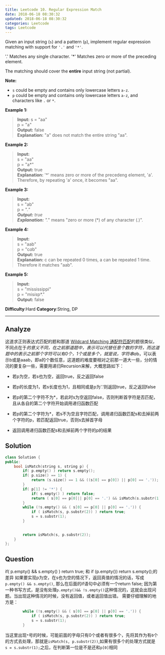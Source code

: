 ```yaml
---
title: Leetcode 10. Regular Expression Match
date: 2018-06-18 08:30:32
updated: 2018-06-18 08:30:32
categories: Leetcode
tags: Leetcode
---
```


﻿Given an input string (`s`) and a pattern (`p`), implement regular expression matching with support for  `'.'`  and  `'*'`.

'.' Matches any single character.
'*' Matches zero or more of the preceding element.

The matching should cover the  **entire**  input string (not partial).

**Note:**

-   `s` could be empty and contains only lowercase letters  `a-z`.
-   `p`  could be empty and contains only lowercase letters  `a-z`, and characters like `.` or `*`.
<!-- more -->
**Example 1:**

> **Input:**
> s = "aa"  
> p = "a"  
> **Output:** false  
> **Explanation:** "a" does not match the entire string "aa".  
<!--more-->

**Example 2:**  
>**Input:**  
s = "aa"  
p = "a*"  
**Output:** true  
**Explanation:** '*' means zero or more of the precedeng element, 'a'. Therefore, by repeating 'a' once, it becomes "aa".

**Example 3:**

>**Input:**  
s = "ab"  
p = ".*"  
**Output:** true  
**Explanation:** ".*" means "zero or more (*) of any character (.)".  

**Example 4:**
>**Input:**  
s = "aab"  
p = "c*a*b"  
**Output:** true  
**Explanation:** c can be repeated 0 times, a can be repeated 1 time. Therefore it matches "aab".  

**Example 5:**

>**Input:**  
s = "mississippi"  
p = "mis*is*p*."  
**Output:** false  

**Difficulty**:Hard
**Category**:String, DP

<!--more-->
*****

## Analyze
这道求正则表达式匹配的题和那道 [Wildcard Matching 通配符匹配](http://www.cnblogs.com/grandyang/p/4401196.html)的题很类似，不同点在于*的意义不同，在之前那道题中，*表示可以代替任意个数的字符，而这道题中的*表示之前那个字符可以有0个，1个或是多个，就是说，字符串a*b，可以表示b或是aaab，即a的个数任意，这道题的难度要相对之前那一道大一些，分的情况的要复杂一些，需要用递归Recursion来解，大概思路如下：

- 若p为空，若s也为空，返回true，反之返回false

- 若p的长度为1，若s长度也为1，且相同或是p为'.'则返回true，反之返回false

- 若p的第二个字符不为*，若此时s为空返回false，否则判断首字符是否匹配，且从各自的第二个字符开始调用递归函数匹配

- 若p的第二个字符为*，若s不为空且字符匹配，调用递归函数匹配s和去掉前两个字符的p，若匹配返回true，否则s去掉首字母

- 返回调用递归函数匹配s和去掉前两个字符的p的结果
## Solution
```cpp
class Solution {
public:
    bool isMatch(string s, string p) {
        if( p.empty() ) return s.empty();
        if( p.size() == 1) {
            return (s.size() == 1 && ((s[0] == p[0]) || p[0] == '.'));
        }
        if( p[1] != '*') {
            if( s.empty() ) return false;
            return ( s[0] == p[0]|| p[0] == '.') && isMatch(s.substr(1), p.substr(1));
        }
        while (!s.empty() && ( s[0] == p[0] || p[0] == '.')) {
            if ( isMatch(s, p.substr(2)) ) return true;
            s = s.substr(1);
        }
    
        
        return isMatch(s, p.substr(2));
    }
};
```

## Question
 if( p.empty() && s.empty() ) return true; 和 if (p.empty()) return s.empty();的差异
 如果要实现p为空，在s也为空的情况下，返回真值的情况的话，写成`p.empty() && s.empty()`, 那么在后面的if语句中必须有一个return false; 因为第一种书写方式，是没有处理`p.empty()&& !s.empty()`这种情况的，这就会出现问题。当出现这种情况的时候，没有返回值，或者返回值出错。
需要仔细理解的地方是：
```cpp
        while (!s.empty() && ( s[0] == p[0] || p[0] == '.')) {
            if ( isMatch(s, p.substr(2)) ) return true;
            s = s.substr(1);
        }
```
当这里出现`*`号的时候，可能前面的字母只有0个或者有很多个，先将其作为有`0`个的方式去处理，那就是`isMatch(s, p.substr(2))`,如果有很多个的处理方式就是` s = s.substr(1);`之后，在判断第一位是不是还和`p[0]`相同
